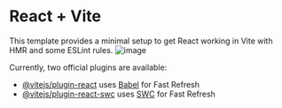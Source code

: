 # React + Vite

This template provides a minimal setup to get React working in Vite with HMR and some ESLint rules.
![image](https://github.com/user-attachments/assets/82114349-c8b2-4332-a755-04d48c87c9c3)

Currently, two official plugins are available:

- [@vitejs/plugin-react](https://github.com/vitejs/vite-plugin-react/blob/main/packages/plugin-react/README.md) uses [Babel](https://babeljs.io/) for Fast Refresh
- [@vitejs/plugin-react-swc](https://github.com/vitejs/vite-plugin-react-swc) uses [SWC](https://swc.rs/) for Fast Refresh
